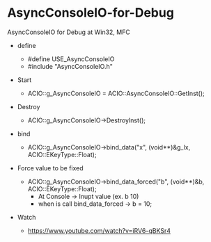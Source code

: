 # AsyncConsoleIO-for-Debug
AsyncConsoleIO for Debug at Win32, MFC

- define
  - #define USE_AsyncConsoleIO
  - #include "AsyncConsoleIO.h"

- Start
  - ACIO::g_AsyncConsoleIO = ACIO::AsyncConsoleIO::GetInst();

- Destroy
  - ACIO::g_AsyncConsoleIO->DestroyInst();

- bind
  - ACIO::g_AsyncConsoleIO->bind_data("x", (void**)&g_lx, ACIO::EKeyType::Float);

- Force value to be fixed
  - ACIO::g_AsyncConsoleIO->bind_data_forced("b", (void**)&b, ACIO::EKeyType::Float);
    - At Console -> Inupt value (ex. b 10)
    - when is call bind_data_forced -> b = 10;

- Watch
  - https://www.youtube.com/watch?v=iRV6-qBKSr4

